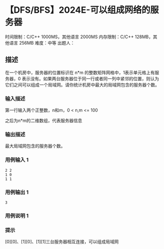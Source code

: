 # 【DFS/BFS】2024E-可以组成网络的服务器
 
时间限制：C/C++ 1000MS，其他语言 2000MS
内存限制：C/C++ 128MB，其他语言 256MB
难度：中等
出题人：

## 描述

在一个机房中，服务器的位置标识在 n*m 的整数矩阵网格中，1表示单元格上有服务器，0 表示没有。如果两台服务器位于同一行或者同一列中紧邻的位置，则认为它们之间可以组成一个局域网。请你统计机房中最大的局域网包含的服务器个数。

### 输入描述

第一行输入两个正整数，n和m，0 < n,m <= 100 

之后为n*m的二维数组，代表服务器信息

### 输出描述

最大局域网包含的服务器个数。

### 用例输入 1 
```
2 2
1 0
1 1
```
### 用例输出 1 
```
3
```
### 用例说明 1 

### 提示

[0][0]、[1][0]、[1][1]三台服务器相互连接，可以组成局域网